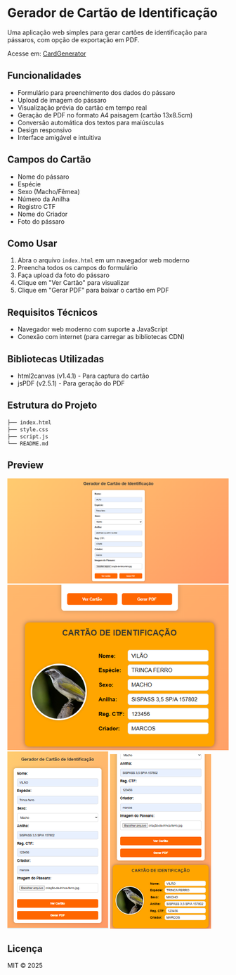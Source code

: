 # Gerador de Cartão de Identificação

Uma aplicação web simples para gerar cartões de identificação para pássaros, com opção de exportação em PDF.

Acesse em: [CardGenerator](https://ismaelsidney.github.io/cardgenerator/)

## Funcionalidades

- Formulário para preenchimento dos dados do pássaro
- Upload de imagem do pássaro
- Visualização prévia do cartão em tempo real
- Geração de PDF no formato A4 paisagem (cartão 13x8.5cm)
- Conversão automática dos textos para maiúsculas
- Design responsivo
- Interface amigável e intuitiva

## Campos do Cartão

- Nome do pássaro
- Espécie
- Sexo (Macho/Fêmea)
- Número da Anilha
- Registro CTF
- Nome do Criador
- Foto do pássaro

## Como Usar

1. Abra o arquivo `index.html` em um navegador web moderno
2. Preencha todos os campos do formulário
3. Faça upload da foto do pássaro
4. Clique em "Ver Cartão" para visualizar
5. Clique em "Gerar PDF" para baixar o cartão em PDF

## Requisitos Técnicos

- Navegador web moderno com suporte a JavaScript
- Conexão com internet (para carregar as bibliotecas CDN)

## Bibliotecas Utilizadas

- html2canvas (v1.4.1) - Para captura do cartão
- jsPDF (v2.5.1) - Para geração do PDF

## Estrutura do Projeto

```
├── index.html
├── style.css
├── script.js
└── README.md
```

## Preview

![screenshot](./img/Screenshot_13.png)
![screenshot](./img/Screenshot_15.png)
![screenshot](./img/Screenshot_14.png)
![screenshot](./img/Screenshot_16.png)

## Licença

MIT © 2025
